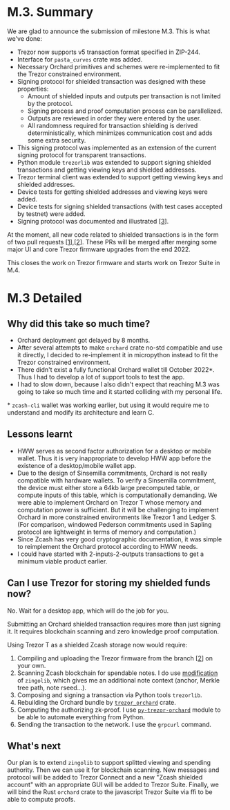 # M.3. Summary

We are glad to announce the submission of milestone M.3. This is what we've done:

- Trezor now supports v5 transaction format specified in ZIP-244.
- Interface for `pasta_curves` crate was added.
- Necessary Orchard primitives and schemes were re-implemented to fit the Trezor constrained environment.
- Signing protocol for shielded transaction was designed with these properties:
    - Amount of shielded inputs and outputs per transaction is not limited by the protocol.
    - Signing process and proof computation process can be parallelized.
    - Outputs are reviewed in order they were entered by the user.
    - All randomness required for transaction shielding is derived deterministically, which minimizes communication cost and adds some extra security.
- This signing protocol was implemented as an extension of the current signing protocol for transparent transactions.
- Python module `trezorlib` was extended to support signing shielded transactions and getting viewing keys and shielded addresses.
- Trezor terminal client was extended to support getting viewing keys and shielded addresses.
- Device tests for getting shielded addresses and viewing keys were added.
- Device tests for signing shielded transactions (with test cases accepted by testnet) were added.
- Signing protocol was documented and illustrated [[3][3]].

At the moment, all new code related to shielded transactions is in the form of two pull requests [[1][1]],[[2][2]]. These PRs will be merged after merging some major UI and core Trezor firmware upgrades from the end 2022.

This closes the work on Trezor firmware and starts work on Trezor Suite in M.4.

[1]: https://github.com/trezor/trezor-firmware/pull/2510
[2]: https://github.com/trezor/trezor-firmware/pull/2472
[3]: https://github.com/jarys/ztrezor/blob/main/doc/implementation.md#sign-transaction-flow

# M.3 Detailed

## Why did this take so much time?

- Orchard deployment got delayed by 8 months.
- After several attempts to make `orchard` crate no-std compatible and use it directly, I decided to re-implement it in micropython instead to fit the Trezor constrained environment.
- There didn't exist a fully functional Orchard wallet till October 2022*. Thus I had to develop a lot of support tools to test the app.
- I had to slow down, because I also didn't expect that reaching M.3 was going to take so much time and it started colliding with my personal life.

\* `zcash-cli` wallet was working earlier, but using it would require me to understand and modify its architecture and learn C.

## Lessons learnt

- HWW serves as second factor authorization for a desktop or mobile wallet. Thus it is very inappropriate to develop HWW app before the existence of a desktop/mobile wallet app.
- Due to the design of Sinsemilla commitments, Orchard is not really compatible with hardware wallets. To verify a Sinsemilla commitment, the device must either store a 64kb large precomputed table, or compute inputs of this table, which is computationally demanding. We were able to implement Orchard on Trezor T whose memory and computation power is sufficient. But it will be challenging to implement Orchard in more constrained environments like Trezor 1 and Ledger S. (For comparison, windowed Pederson commitments used in Sapling protocol are lightweight in terms of memory and computation.)
- Since Zcash has very good cryptographic documentation, it was simple to reimplement the Orchard protocol according to HWW needs.
- I could have started with 2-inputs-2-outputs transactions to get a minimum viable product earlier.

## Can I use Trezor for storing my shielded funds now?

No. Wait for a desktop app, which will do the job for you.

Submitting an Orchard shielded transaction requires more than just signing it. It requires blockchain scanning and zero knowledge proof computation.

Using Trezor T as a shielded Zcash storage now would require:
1. Compiling and uploading the Trezor firmware from the branch [[2][2]] on your own.
1. Scanning Zcash blockchain for spendable notes. I do use [modification](https://github.com/jarys/zingolib/tree/trezor) of `zingolib`, which gives me an additional note context (anchor, Merkle tree path, note rseed...).
1. Composing and signing a transaction via Python tools `trezorlib`.
1. Rebuilding the Orchard bundle by [`trezor_orchard`](https://github.com/jarys/trezor_orchard) crate.
1. Computing the authorizing zk-proof. I use [`py-trezor-orchard`](https://github.com/jarys/py-trezor-orchard) module to be able to automate everything from Python.
1. Sending the transaction to the network. I use the `grpcurl` command.

## What's next

Our plan is to extend `zingolib` to support splitted viewing and spending authority. Then we can use it for blockchain scanning. New messages and protocol will be added to Trezor Connect and a new "Zcash shielded account" with an appropriate GUI will be added to Trezor Suite. Finally, we will bind the Rust `orchard` crate to the javascript Trezor Suite via ffi to be able to compute proofs.
